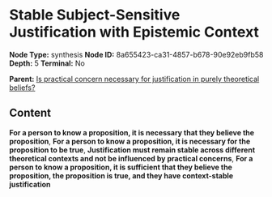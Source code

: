 # Stable Subject-Sensitive Justification with Epistemic Context

**Node Type:** synthesis
**Node ID:** 8a655423-ca31-4857-b678-90e92eb9fb58
**Depth:** 5
**Terminal:** No

**Parent:** [Is practical concern necessary for justification in purely theoretical beliefs?](is-practical-concern-necessary-for-justification-in-purely-theoretical-beliefs-antithesis-43f7793e-52e1-4482-b00f-0f120b0d93f7.md)

## Content

**For a person to know a proposition, it is necessary that they believe the proposition**, **For a person to know a proposition, it is necessary for the proposition to be true**, **Justification must remain stable across different theoretical contexts and not be influenced by practical concerns**, **For a person to know a proposition, it is sufficient that they believe the proposition, the proposition is true, and they have context-stable justification**
